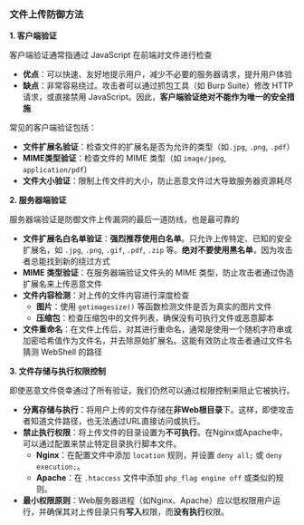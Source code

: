 ### 文件上传防御方法

**1. 客户端验证**

客户端验证通常指通过 JavaScript 在前端对文件进行检查

- **优点**：可以快速、友好地提示用户，减少不必要的服务器请求，提升用户体验
- **缺点**：非常容易绕过。攻击者可以通过抓包工具（如 Burp Suite）修改 HTTP 请求，或直接禁用 JavaScript。因此，**客户端验证绝对不能作为唯一的安全措施**

常见的客户端验证包括：

- **文件扩展名验证**：检查文件的扩展名是否为允许的类型（如`.jpg`, `.png`, `.pdf`）
- **MIME类型验证**：检查文件的 MIME 类型（如 `image/jpeg`, `application/pdf`）
- **文件大小验证**：限制上传文件的大小，防止恶意文件过大导致服务器资源耗尽

**2. 服务器端验证**

服务器端验证是防御文件上传漏洞的最后一道防线，也是最可靠的

- **文件扩展名白名单验证**：**强烈推荐使用白名单**。只允许上传特定、已知的安全扩展名，如 `.jpg`, `.png`, `.gif`, `.pdf`, `.zip` 等。**绝对不要使用黑名单**，因为攻击者总能找到新的绕过方式
- **MIME 类型验证**：在服务器端验证文件头的 MIME 类型，防止攻击者通过伪造扩展名来上传恶意文件
- **文件内容检测**：对上传的文件内容进行深度检查
  - **图片**：使用 `getimagesize()` 等函数检测文件是否为真实的图片文件
  - **压缩包**：检查压缩包中的文件列表，确保没有可执行文件或恶意脚本
- **文件重命名**：在文件上传后，对其进行重命名，通常是使用一个随机字符串或加密哈希值作为文件名，并去除原始扩展名。这能有效防止攻击者通过文件名猜测 WebShell 的路径

**3. 文件存储与执行权限控制**

即使恶意文件侥幸通过了所有验证，我们仍然可以通过权限控制来阻止它被执行。

- **分离存储与执行**：将用户上传的文件存储在**非Web根目录**下。这样，即使攻击者知道文件路径，也无法通过URL直接访问或执行。
- **禁止执行权限**：将上传文件的目录设置为**不可执行**。在Nginx或Apache中，可以通过配置来禁止特定目录执行脚本文件。
  - **Nginx**：在配置文件中添加 `location` 规则，并设置 `deny all;` 或 `deny execution;`。
  - **Apache**：在 `.htaccess` 文件中添加 `php_flag engine off` 或类似的规则。
- **最小权限原则**：Web服务器进程（如Nginx、Apache）应以低权限用户运行，并确保其对上传目录只有**写入**权限，而**没有执行**权限。
